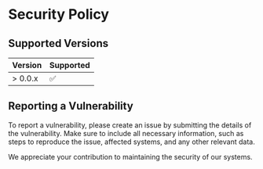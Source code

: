 # Security Policy

## Supported Versions

| Version | Supported          |
| ------- | ------------------ |
| > 0.0.x | :white_check_mark: |


## Reporting a Vulnerability

To report a vulnerability, please create an issue by submitting the details of the vulnerability. Make sure to include all necessary information, such as steps to reproduce the issue, affected systems, and any other relevant data.

We appreciate your contribution to maintaining the security of our systems.
